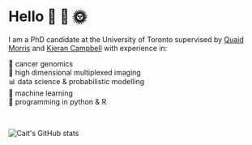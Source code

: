 # Hello 🐌 🐸 🌞

I am a PhD candidate at the University of Toronto supervised by [Quaid Morris](https://www.morrislab.ca/) and [Kieran Campbell](https://www.camlab.ca/) with experience in:

🦀 cancer genomics \
🔬 high dimensional multiplexed imaging \
📊 data science & probabilistic modelling \
🤖 machine learning \
🐍 programming in python & R

<br>

![Cait's GitHub stats](https://github-readme-stats.vercel.app/api?username=harrig12&show_icons=true&theme=merko&count_private=true) 
